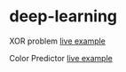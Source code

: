 # deep-learning


XOR problem <a href="https://zaabta.github.io/deep-learning/Neural-Networks/XOR problem by using tf/"> live example</a></br>

Color Predictor <a href="https://zaabta.github.io/deep-learning/Neural-Networks/Neural-Network-Color-Predictor/"> live example</a></br>

